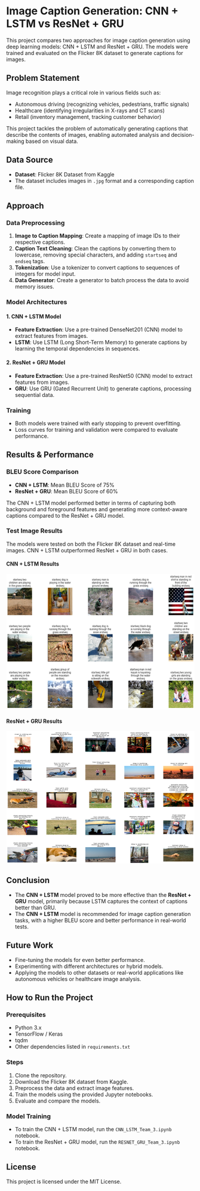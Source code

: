 
# Image Caption Generation: CNN + LSTM vs ResNet + GRU

This project compares two approaches for image caption generation using deep learning models: CNN + LSTM and ResNet + GRU. The models were trained and evaluated on the Flicker 8K dataset to generate captions for images.

## Problem Statement

Image recognition plays a critical role in various fields such as:
- Autonomous driving (recognizing vehicles, pedestrians, traffic signals)
- Healthcare (identifying irregularities in X-rays and CT scans)
- Retail (inventory management, tracking customer behavior)

This project tackles the problem of automatically generating captions that describe the contents of images, enabling automated analysis and decision-making based on visual data.

## Data Source

- **Dataset**: Flicker 8K Dataset from Kaggle
- The dataset includes images in `.jpg` format and a corresponding caption file.

## Approach

### Data Preprocessing
1. **Image to Caption Mapping**: Create a mapping of image IDs to their respective captions.
2. **Caption Text Cleaning**: Clean the captions by converting them to lowercase, removing special characters, and adding `startseq` and `endseq` tags.
3. **Tokenization**: Use a tokenizer to convert captions to sequences of integers for model input.
4. **Data Generator**: Create a generator to batch process the data to avoid memory issues.

### Model Architectures

#### 1. CNN + LSTM Model
- **Feature Extraction**: Use a pre-trained DenseNet201 (CNN) model to extract features from images.
- **LSTM**: Use LSTM (Long Short-Term Memory) to generate captions by learning the temporal dependencies in sequences.

#### 2. ResNet + GRU Model
- **Feature Extraction**: Use a pre-trained ResNet50 (CNN) model to extract features from images.
- **GRU**: Use GRU (Gated Recurrent Unit) to generate captions, processing sequential data.

### Training
- Both models were trained with early stopping to prevent overfitting.
- Loss curves for training and validation were compared to evaluate performance.

## Results & Performance

### BLEU Score Comparison
- **CNN + LSTM**: Mean BLEU Score of 75%
- **ResNet + GRU**: Mean BLEU Score of 60%

The CNN + LSTM model performed better in terms of capturing both background and foreground features and generating more context-aware captions compared to the ResNet + GRU model.

### Test Image Results
The models were tested on both the Flicker 8K dataset and real-time images. CNN + LSTM outperformed ResNet + GRU in both cases.

#### CNN + LSTM Results
![CNN + LSTM Results](CNN+LSTM.png)

#### ResNet + GRU Results
![ResNet + GRU Results](RESNet+GRU.png)

## Conclusion

- The **CNN + LSTM** model proved to be more effective than the **ResNet + GRU** model, primarily because LSTM captures the context of captions better than GRU.
- The **CNN + LSTM** model is recommended for image caption generation tasks, with a higher BLEU score and better performance in real-world tests.

## Future Work
- Fine-tuning the models for even better performance.
- Experimenting with different architectures or hybrid models.
- Applying the models to other datasets or real-world applications like autonomous vehicles or healthcare image analysis.

## How to Run the Project

### Prerequisites
- Python 3.x
- TensorFlow / Keras
- tqdm
- Other dependencies listed in `requirements.txt`

### Steps
1. Clone the repository.
2. Download the Flicker 8K dataset from Kaggle.
3. Preprocess the data and extract image features.
4. Train the models using the provided Jupyter notebooks.
5. Evaluate and compare the models.

### Model Training
- To train the CNN + LSTM model, run the `CNN_LSTM_Team_3.ipynb` notebook.
- To train the ResNet + GRU model, run the `RESNET_GRU_Team_3.ipynb` notebook.

## License
This project is licensed under the MIT License.
